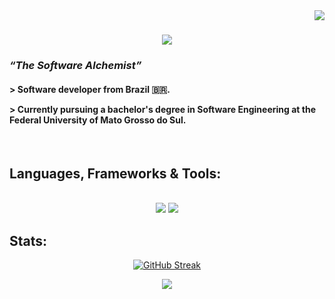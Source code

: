 <img align="right" src="https://visitor-badge.laobi.icu/badge?page_id=505kurt.505kurt" />

<h1 align="center">
    <img src="https://readme-typing-svg.herokuapp.com/?font=Righteous&size=35&center=true&vCenter=true&width=500&color=0464FC&height=70&duration=4000&lines=Hi+There!;+I'm+Felipe+Barcelos!;But+you+can+call+me+505kurt;" />
</h1>

<h3 align="left"><I>“The Software Alchemist”</I></h3>

<h4 align="left">
  > Software developer from Brazil 🇧🇷.
  <p></p>
  > Currently pursuing a bachelor's degree in Software Engineering at the Federal University of Mato Grosso do Sul.
</h4>
<br>

<h2 align="left">Languages, Frameworks & Tools:</h2>
<br>
<div align="center">
    <img src="https://skillicons.dev/icons?i=html,css,vscode,github,figma,git" />
    <img src="https://skillicons.dev/icons?i=cpp,python,javascript,c,java,cs" /><br>
</div>

<h2>Stats:</h2>

<div align=center>
 <a href="https://git.io/streak-stats"><img src="https://github-readme-streak-stats.herokuapp.com?user=505kurt&theme=transparent&hide_border=true" alt="GitHub Streak" /></a>
</div>


<p align="center">
  <img src="https://github-readme-stats.vercel.app/api/wakatime?username=505kurt&hide_border=true&theme=transparent&layout=compact" />
</p>
